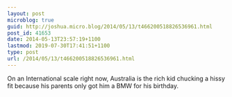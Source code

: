 ```yaml
---
layout: post
microblog: true
guid: http://joshua.micro.blog/2014/05/13/t466200518826536961.html
post_id: 41653
date: 2014-05-13T23:57:19+1100
lastmod: 2019-07-30T17:41:51+1100
type: post
url: /2014/05/13/t466200518826536961.html
---
```

On an International scale right now, Australia is the rich kid chucking a hissy fit because his parents only got him a BMW for his birthday.
